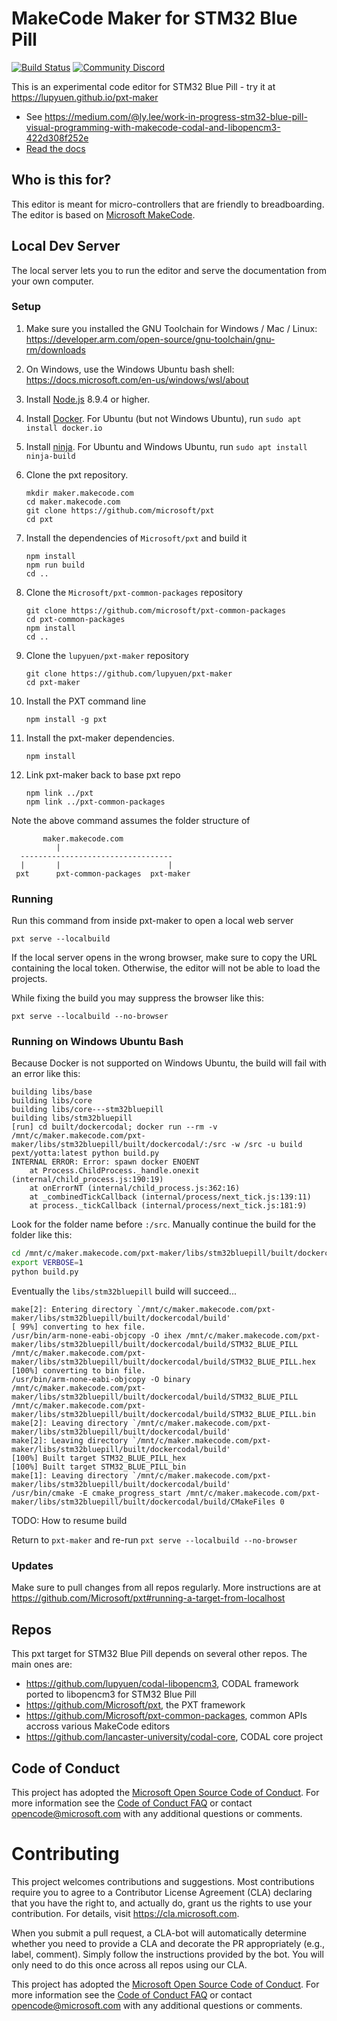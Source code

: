# MakeCode Maker for STM32 Blue Pill

[![Build Status](https://travis-ci.org/Microsoft/pxt-maker.svg?branch=master)](https://travis-ci.org/Microsoft/pxt-maker)
[![Community Discord](https://img.shields.io/discord/448979533891371018.svg)](https://aka.ms/makecodecommunity)

This is an experimental code editor for STM32 Blue Pill - try it at https://lupyuen.github.io/pxt-maker

* See https://medium.com/@ly.lee/work-in-progress-stm32-blue-pill-visual-programming-with-makecode-codal-and-libopencm3-422d308f252e
* [Read the docs](https://maker.makecode.com/about)

## Who is this for?

This editor is meant for micro-controllers that are friendly to breadboarding. The editor is based on [Microsoft MakeCode](https://makecode.com).

## Local Dev Server

The local server lets you to run the editor and serve the documentation from your own computer.

### Setup

1. Make sure you installed the GNU Toolchain for Windows / Mac / Linux: https://developer.arm.com/open-source/gnu-toolchain/gnu-rm/downloads

1. On Windows, use the Windows Ubuntu bash shell: https://docs.microsoft.com/en-us/windows/wsl/about

1. Install [Node.js](https://nodejs.org/) 8.9.4 or higher.

1. Install [Docker](https://www.docker.com/). For Ubuntu (but not Windows Ubuntu), run `sudo apt install docker.io`

1. Install [ninja](https://ninja-build.org/). For Ubuntu and Windows Ubuntu, run `sudo apt install ninja-build`

1. Clone the pxt repository.

       mkdir maker.makecode.com
       cd maker.makecode.com
       git clone https://github.com/microsoft/pxt
       cd pxt

1. Install the dependencies of ``Microsoft/pxt`` and build it

       npm install
       npm run build
       cd ..

1. Clone the ``Microsoft/pxt-common-packages`` repository

       git clone https://github.com/microsoft/pxt-common-packages
       cd pxt-common-packages
       npm install
       cd ..

1. Clone the ``lupyuen/pxt-maker`` repository

       git clone https://github.com/lupyuen/pxt-maker
       cd pxt-maker

1. Install the PXT command line

       npm install -g pxt

1. Install the pxt-maker dependencies.

       npm install

1. Link pxt-maker back to base pxt repo

       npm link ../pxt
       npm link ../pxt-common-packages
       
Note the above command assumes the folder structure of   

```
       maker.makecode.com
          |
  ----------------------------------
  |       |                        |
 pxt      pxt-common-packages  pxt-maker
```

### Running

Run this command from inside pxt-maker to open a local web server
```
pxt serve --localbuild 
```
If the local server opens in the wrong browser, make sure to copy the URL containing the local token. 
Otherwise, the editor will not be able to load the projects.

While fixing the build you may suppress the browser like this:
```
pxt serve --localbuild --no-browser
```

### Running on Windows Ubuntu Bash

Because Docker is not supported on Windows Ubuntu, the build will fail with an error like this:
```log
building libs/base
building libs/core
building libs/core---stm32bluepill
building libs/stm32bluepill
[run] cd built/dockercodal; docker run --rm -v /mnt/c/maker.makecode.com/pxt-maker/libs/stm32bluepill/built/dockercodal/:/src -w /src -u build pext/yotta:latest python build.py
INTERNAL ERROR: Error: spawn docker ENOENT
    at Process.ChildProcess._handle.onexit (internal/child_process.js:190:19)
    at onErrorNT (internal/child_process.js:362:16)
    at _combinedTickCallback (internal/process/next_tick.js:139:11)
    at process._tickCallback (internal/process/next_tick.js:181:9)
```

Look for the folder name before `:/src`. Manually continue the build for the folder like this:
```bash
cd /mnt/c/maker.makecode.com/pxt-maker/libs/stm32bluepill/built/dockercodal/
export VERBOSE=1
python build.py
```

Eventually the `libs/stm32bluepill` build will succeed...
```log
make[2]: Entering directory `/mnt/c/maker.makecode.com/pxt-maker/libs/stm32bluepill/built/dockercodal/build'
[ 99%] converting to hex file.
/usr/bin/arm-none-eabi-objcopy -O ihex /mnt/c/maker.makecode.com/pxt-maker/libs/stm32bluepill/built/dockercodal/build/STM32_BLUE_PILL /mnt/c/maker.makecode.com/pxt-maker/libs/stm32bluepill/built/dockercodal/build/STM32_BLUE_PILL.hex
[100%] converting to bin file.
/usr/bin/arm-none-eabi-objcopy -O binary /mnt/c/maker.makecode.com/pxt-maker/libs/stm32bluepill/built/dockercodal/build/STM32_BLUE_PILL /mnt/c/maker.makecode.com/pxt-maker/libs/stm32bluepill/built/dockercodal/build/STM32_BLUE_PILL.bin
make[2]: Leaving directory `/mnt/c/maker.makecode.com/pxt-maker/libs/stm32bluepill/built/dockercodal/build'
make[2]: Leaving directory `/mnt/c/maker.makecode.com/pxt-maker/libs/stm32bluepill/built/dockercodal/build'
[100%] Built target STM32_BLUE_PILL_hex
[100%] Built target STM32_BLUE_PILL_bin
make[1]: Leaving directory `/mnt/c/maker.makecode.com/pxt-maker/libs/stm32bluepill/built/dockercodal/build'
/usr/bin/cmake -E cmake_progress_start /mnt/c/maker.makecode.com/pxt-maker/libs/stm32bluepill/built/dockercodal/build/CMakeFiles 0
```

TODO: How to resume build

Return to `pxt-maker` and re-run `pxt serve --localbuild --no-browser`

### Updates

Make sure to pull changes from all repos regularly. More instructions are at https://github.com/Microsoft/pxt#running-a-target-from-localhost

## Repos 

This pxt target for STM32 Blue Pill depends on several other repos. The main ones are:
- https://github.com/lupyuen/codal-libopencm3, CODAL framework ported to libopencm3 for STM32 Blue Pill
- https://github.com/Microsoft/pxt, the PXT framework
- https://github.com/Microsoft/pxt-common-packages, common APIs accross various MakeCode editors
- https://github.com/lancaster-university/codal-core, CODAL core project

## Code of Conduct

This project has adopted the [Microsoft Open Source Code of Conduct](https://opensource.microsoft.com/codeofconduct/). For more information see the [Code of Conduct FAQ](https://opensource.microsoft.com/codeofconduct/faq/) or contact [opencode@microsoft.com](mailto:opencode@microsoft.com) with any additional questions or comments.

# Contributing

This project welcomes contributions and suggestions.  Most contributions require you to agree to a
Contributor License Agreement (CLA) declaring that you have the right to, and actually do, grant us
the rights to use your contribution. For details, visit https://cla.microsoft.com.

When you submit a pull request, a CLA-bot will automatically determine whether you need to provide
a CLA and decorate the PR appropriately (e.g., label, comment). Simply follow the instructions
provided by the bot. You will only need to do this once across all repos using our CLA.

This project has adopted the [Microsoft Open Source Code of Conduct](https://opensource.microsoft.com/codeofconduct/).
For more information see the [Code of Conduct FAQ](https://opensource.microsoft.com/codeofconduct/faq/) or
contact [opencode@microsoft.com](mailto:opencode@microsoft.com) with any additional questions or comments.
